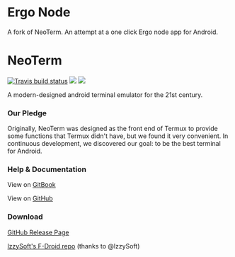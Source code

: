 Ergo Node
=======

A fork of NeoTerm. An attempt at a one click Ergo node app for Android. 


NeoTerm
=======
[![Travis build status](https://travis-ci.org/NeoTerm/NeoTerm.svg?branch=master)](https://travis-ci.org/NeoTerm/NeoTerm)
![](https://img.shields.io/badge/language-Kotlin-green.svg)
![](https://img.shields.io/badge/license-GPLv3-000000.svg)

A modern-designed android terminal emulator for the 21st century.

### Our Pledge

Originally, NeoTerm was designed as the front end of Termux to provide some functions that Termux didn't have, but we
found it very convenient. In continuous development, we discovered our goal: to be the best terminal for Android.

### Help & Documentation

View on [GitBook](https://neoterm.gitbooks.io/neoterm-wiki/content)

View on [GitHub](https://github.com/NeoTerm/NeoTerm-Wiki)

### Download

[GitHub Release Page](https://github.com/NeoTerm/NeoTerm/releases)

[lzzySoft's F-Droid repo](https://apt.izzysoft.de/fdroid/index/apk/io.neoterm) (thanks to @lzzySoft)
